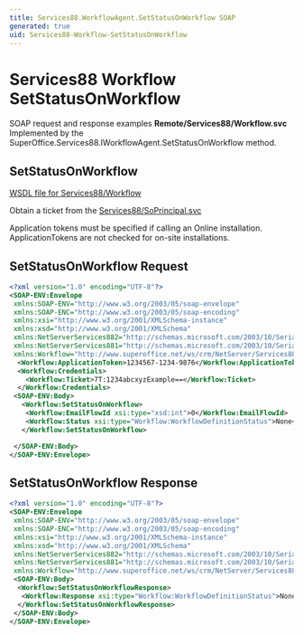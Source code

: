 ```yaml
---
title: Services88.WorkflowAgent.SetStatusOnWorkflow SOAP
generated: true
uid: Services88-Workflow-SetStatusOnWorkflow
---
```


# Services88 Workflow SetStatusOnWorkflow

SOAP request and response examples **Remote/Services88/Workflow.svc**
Implemented by the <see cref="M:SuperOffice.Services88.IWorkflowAgent.SetStatusOnWorkflow">SuperOffice.Services88.IWorkflowAgent.SetStatusOnWorkflow</see> method.

## SetStatusOnWorkflow





[WSDL file for Services88/Workflow](../Services88-Workflow.md)

Obtain a ticket from the [Services88/SoPrincipal.svc](../SoPrincipal/index.md)

Application tokens must be specified if calling an Online installation. ApplicationTokens are not checked for on-site installations.

## SetStatusOnWorkflow Request

```xml
<?xml version="1.0" encoding="UTF-8"?>
<SOAP-ENV:Envelope
 xmlns:SOAP-ENV="http://www.w3.org/2003/05/soap-envelope"
 xmlns:SOAP-ENC="http://www.w3.org/2003/05/soap-encoding"
 xmlns:xsi="http://www.w3.org/2001/XMLSchema-instance"
 xmlns:xsd="http://www.w3.org/2001/XMLSchema"
 xmlns:NetServerServices882="http://schemas.microsoft.com/2003/10/Serialization/Arrays"
 xmlns:NetServerServices881="http://schemas.microsoft.com/2003/10/Serialization/"
 xmlns:Workflow="http://www.superoffice.net/ws/crm/NetServer/Services88">
  <Workflow:ApplicationToken>1234567-1234-9876</Workflow:ApplicationToken>
  <Workflow:Credentials>
    <Workflow:Ticket>7T:1234abcxyzExample==</Workflow:Ticket>
  </Workflow:Credentials>
 <SOAP-ENV:Body>
   <Workflow:SetStatusOnWorkflow>
    <Workflow:EmailFlowId xsi:type="xsd:int">0</Workflow:EmailFlowId>
    <Workflow:Status xsi:type="Workflow:WorkflowDefinitionStatus">None</Workflow:Status>
   </Workflow:SetStatusOnWorkflow>

 </SOAP-ENV:Body>
</SOAP-ENV:Envelope>

```


## SetStatusOnWorkflow Response

```xml
<?xml version="1.0" encoding="UTF-8"?>
<SOAP-ENV:Envelope
 xmlns:SOAP-ENV="http://www.w3.org/2003/05/soap-envelope"
 xmlns:SOAP-ENC="http://www.w3.org/2003/05/soap-encoding"
 xmlns:xsi="http://www.w3.org/2001/XMLSchema-instance"
 xmlns:xsd="http://www.w3.org/2001/XMLSchema"
 xmlns:NetServerServices882="http://schemas.microsoft.com/2003/10/Serialization/Arrays"
 xmlns:NetServerServices881="http://schemas.microsoft.com/2003/10/Serialization/"
 xmlns:Workflow="http://www.superoffice.net/ws/crm/NetServer/Services88">
 <SOAP-ENV:Body>
  <Workflow:SetStatusOnWorkflowResponse>
   <Workflow:Response xsi:type="Workflow:WorkflowDefinitionStatus">None</Workflow:Response>
  </Workflow:SetStatusOnWorkflowResponse>
 </SOAP-ENV:Body>
</SOAP-ENV:Envelope>

```

